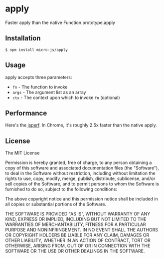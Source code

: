 
# apply

Faster apply than the native Function.prototype.apply

## Installation

    $ npm install micro-js/apply

## Usage

apply accepts three parameters:

  * `fn` - The function to invoke
  * `args` - The argument list as an array
  * `ctx` - The context upon which to invoke `fn` (optional)

## Performance

Here's the [jsperf](http://jsperf.com/apply-vs-switch/7).  In Chrome, it's roughly 2.5x faster than the native apply.

## License

The MIT License

Permission is hereby granted, free of charge, to any person obtaining a copy of this software and associated documentation files (the "Software"), to deal in the Software without restriction, including without limitation the rights to use, copy, modify, merge, publish, distribute, sublicense, and/or sell copies of the Software, and to permit persons to whom the Software is furnished to do so, subject to the following conditions:

The above copyright notice and this permission notice shall be included in all copies or substantial portions of the Software.

THE SOFTWARE IS PROVIDED "AS IS", WITHOUT WARRANTY OF ANY KIND, EXPRESS OR IMPLIED, INCLUDING BUT NOT LIMITED TO THE WARRANTIES OF MERCHANTABILITY, FITNESS FOR A PARTICULAR PURPOSE AND NONINFRINGEMENT. IN NO EVENT SHALL THE AUTHORS OR COPYRIGHT HOLDERS BE LIABLE FOR ANY CLAIM, DAMAGES OR OTHER LIABILITY, WHETHER IN AN ACTION OF CONTRACT, TORT OR OTHERWISE, ARISING FROM, OUT OF OR IN CONNECTION WITH THE SOFTWARE OR THE USE OR OTHER DEALINGS IN THE SOFTWARE.
